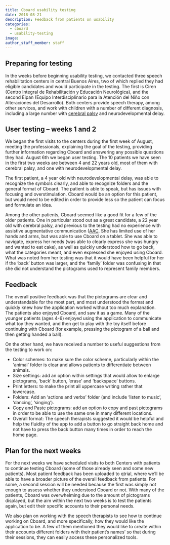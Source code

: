 ```yaml
---
title: Cboard usability testing
date: 2018-08-21
description: Feedback from patients on usability
categories:
  - cboard
  - usability-testing
image:
author_staff_member: staff
---
```

## Preparing for testing
In the weeks before beginning usability testing, we contacted three speech rehabilitation centers in central Buenos Aires, two of which replied they had eligible candidates and would participate in the testing. The first is Ciren (Centro Integral de Rehabilitación y Educación Neurológica), and the second Eipan (Equipo Interdisciplinario para la Atención del Niño con Alteraciones del Desarrollo). Both centers provide speech therapy, among other services, and work with children with a number of different diagnosis, including a large number with [cerebral palsy](https://en.wikipedia.org/wiki/Cerebral_palsy) and neurodevelopmental delay.

## User testing – weeks 1 and 2
We began the first visits to the centers during the first week of August, meeting the professionals, explaining the goal of the testing, providing further information regarding Cboard and answering any possible questions they had. August 6th we began user testing. The 10 patients we have seen in the first two weeks are between 4 and 22 years old, most of them with cerebral palsy, and one with neurodevelopmental delay.

The first patient, a 4 year old with neurodevelopmental delay, was able to recognize the symbols clearly, and able to recognize folders and the general format of Cboard. The patient is able to speak, but has issues with focusing and overstimulation. Cboard would be an option for this patient, but would need to be edited in order to provide less so the patient can focus and formulate an idea.

Among the other patients, Cboard seemed like a good fit for a few of the older patients. One in particular stood out as a great candidate, a 22 year old with cerebral palsy, and previous to the testing had no experience with assistive augmentative communication ([AAC](https://en.wikipedia.org/wiki/Augmentative_and_alternative_communication). She has limited use of her hands and arms, but was able to use Cboard on a tablet. She was able to navigate, express her needs (was able to clearly express she was hungry and wanted to eat cake), as well as quickly understood how to go back, what the categories meant, and even expressed she enjoyed using Cboard. What was noted from her testing was that it would have been helpful for her if the ‘back’ button was larger, and the ‘family’ folder was confusing in that she did not understand the pictograms used to represent family members.

## Feedback
The overall positive feedback was that the pictograms are clear and understandable for the most part, and most understood the format and quickly knew how the application worked without too much explanation. The patients also enjoyed Cboard, and saw it as a game. Many of the younger patients (ages 4-6) enjoyed using the application to communicate what toy they wanted, and then get to play with the toy itself before continuing with Cboard (for example, pressing the pictogram of a ball and then getting handed a ball).

On the other hand, we have received a number to useful suggestions from the testing to work on:

- Color schemes: to make sure the color scheme, particularly within the ‘animal’ folder is clear and allows patients to differentiate between animals.
- Size settings: add an option within settings that would allow to enlarge pictograms, ‘back’ button, ‘erase’ and ‘backspace’ buttons.
- Print letters: to make the print all uppercase writing rather that lowercase.
- Folders: Add an ‘actions and verbs’ folder (and include ‘listen to music’, ‘dancing’, ‘singing’).
- Copy and Paste pictograms: add an option to copy and past pictograms in order to be able to use the same one in many different locations.
- Overall format: The speech therapists suggested it would be helpful and help the fluidity of the app to add a button to go straight back home and not have to press the back button many times in order to reach the home page.

## Plan for the next weeks
For the next weeks we have scheduled visits to both Centers with patients to continue testing Cboard (some of those already seen and some new patients). Most patient feedback has been uploaded to qtrial, where we’ll be able to have a broader picture of the overall feedback from patients. For some, a second session will be needed because the first was simply not enough to assess whether they understood Cboard or not. With many of the patients, Cboard was overwhelming due to the amount of pictograms displayed, but the aim within the next two weeks is to test the patients again, but edit their specific accounts to their personal needs.

We also plan on working with the speech therapists to see how to continue working on Cboard, and more specifically, how they would like the application to be. A few of them mentioned they would like to create within their accounts different folders with their patient’s names’ so that during their sessions, they can easily access these personalized tools.
